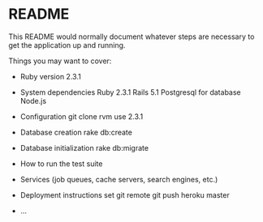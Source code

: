 # README

This README would normally document whatever steps are necessary to get the
application up and running.

Things you may want to cover:

* Ruby version
2.3.1

* System dependencies
Ruby 2.3.1
Rails 5.1
Postgresql for database
Node.js


* Configuration
git clone 
rvm use 2.3.1

* Database creation
rake db:create

* Database initialization
rake db:migrate

* How to run the test suite

* Services (job queues, cache servers, search engines, etc.)

* Deployment instructions
set git remote
git push heroku master
* ...
